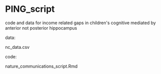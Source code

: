 # PING_script

code and data for income related gaps in children's cognitive mediated by anterior not posterior hippocampus

data:

nc_data.csv

code:

nature_communications_script.Rmd

